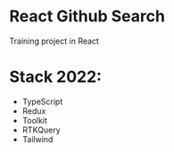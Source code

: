 # React Github Search
 Training project in React
# Stack 2022:
* TypeScript
* Redux
* Toolkit
* RTKQuery
* Tailwind
